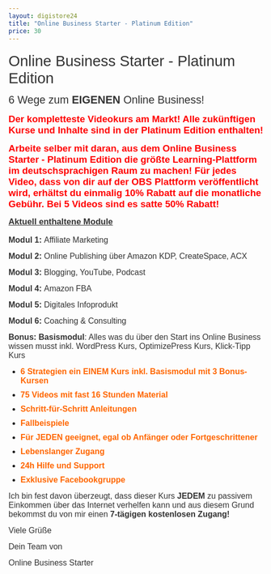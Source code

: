 ```yaml
---
layout: digistore24
title: "Online Business Starter - Platinum Edition"
price: 30
---
```

<p class="MsoNormal" style="margin:15pt 0cm 7.5pt;line-height:normal;"><span style="font-size:22pt;font-family:Arial, sans-serif;color:#333333;">Online Business Starter - Platinum Edition</span></p>
<p class="MsoNormal" style="margin-bottom:7.5pt;line-height:normal;"><span style="font-size:16pt;font-family:Arial, sans-serif;color:#333333;">6 Wege zum&#xA0;<strong>EIGENEN</strong>&#xA0;Online Business!</span></p>
<p class="MsoNormal" style="margin-bottom:7.5pt;line-height:normal;"><strong><span style="font-size:14pt;font-family:Arial, sans-serif;color:#ff0000;">Der kompletteste Videokurs am Markt! Alle zuk&#xFC;nftigen Kurse und Inhalte sind in der Platinum Edition enthalten! </span></strong></p>
<p class="MsoNormal" style="margin-bottom:7.5pt;line-height:normal;"><strong><span style="font-size:14pt;font-family:Arial, sans-serif;color:#ff0000;">Arbeite selber mit daran, aus dem Online Business Starter - Platinum Edition die gr&#xF6;&#xDF;te Learning-Plattform im deutschsprachigen Raum zu machen!
F&#xFC;r jedes Video, dass von dir auf der OBS Plattform ver&#xF6;ffentlicht wird, erh&#xE4;ltst du einmalig 10% Rabatt auf die monatliche Geb&#xFC;hr.
Bei 5 Videos sind es satte 50% Rabatt!</span></strong></p>
<p class="MsoNormal" style="margin-bottom:12.5pt;line-height:normal;"><span style="font-size:12.5pt;font-family:Arial, sans-serif;color:#333333;"><span style="text-decoration:underline;"><strong>Aktuell enthaltene Module</strong></span>&#xA0;</span></p>
<p class="MsoNormal" style="margin-bottom:7.5pt;line-height:normal;"><strong><span lang="en-us" style="font-size:12pt;font-family:Arial, sans-serif;color:#333333;" xml:lang="en-us">Modul 1:&#xA0;</span></strong><span lang="en-us" style="font-size:12pt;font-family:Arial, sans-serif;color:#333333;" xml:lang="en-us">Affiliate Marketing</span></p>
<p class="MsoNormal" style="margin-bottom:7.5pt;line-height:normal;"><strong><span lang="en-us" style="font-size:12pt;font-family:Arial, sans-serif;color:#333333;" xml:lang="en-us">Modul 2:&#xA0;</span></strong><span lang="en-us" style="font-size:12pt;font-family:Arial, sans-serif;color:#333333;" xml:lang="en-us">Online Publishing &#xFC;ber Amazon KDP, CreateSpace, ACX</span></p>
<p class="MsoNormal" style="margin-bottom:7.5pt;line-height:normal;"><strong><span lang="en-us" style="font-size:12pt;font-family:Arial, sans-serif;color:#333333;" xml:lang="en-us">Modul 3:&#xA0;</span></strong><span lang="en-us" style="font-size:12pt;font-family:Arial, sans-serif;color:#333333;" xml:lang="en-us">Blogging, YouTube, Podcast</span></p>
<p class="MsoNormal" style="margin-bottom:7.5pt;line-height:normal;"><strong><span lang="en-us" style="font-size:12pt;font-family:Arial, sans-serif;color:#333333;" xml:lang="en-us">Modul 4:&#xA0;</span></strong><span lang="en-us" style="font-size:12pt;font-family:Arial, sans-serif;color:#333333;" xml:lang="en-us">Amazon FBA</span></p>
<p class="MsoNormal" style="margin-bottom:7.5pt;line-height:normal;"><strong><span lang="en-us" style="font-size:12pt;font-family:Arial, sans-serif;color:#333333;" xml:lang="en-us">Modul 5:&#xA0;</span></strong><span lang="en-us" style="font-size:12pt;font-family:Arial, sans-serif;color:#333333;" xml:lang="en-us">Digitales Infoprodukt</span></p>
<p class="MsoNormal" style="margin-bottom:7.5pt;line-height:normal;"><strong><span lang="en-us" style="font-size:12pt;font-family:Arial, sans-serif;color:#333333;" xml:lang="en-us">Modul 6:&#xA0;</span></strong><span lang="en-us" style="font-size:12pt;font-family:Arial, sans-serif;color:#333333;" xml:lang="en-us">Coaching &amp; Consulting</span></p>
<p class="MsoNormal" style="margin-bottom:7.5pt;line-height:normal;"><strong><span style="font-size:12pt;font-family:Arial, sans-serif;color:#333333;">Bonus: </span></strong><strong><span style="font-size:12pt;font-family:Arial, sans-serif;color:#333333;">Basismodul</span></strong><span style="font-size:12pt;font-family:Arial, sans-serif;color:#333333;">: Alles was du &#xFC;ber den Start ins Online Business wissen musst&#xA0;i</span><span style="font-size:12pt;font-family:Arial, sans-serif;color:#333333;">nkl. WordPress Kurs, OptimizePress Kurs, Klick-Tipp Kurs</span></p>

<ul><li class="MsoNormal" style="margin-bottom:7.5pt;line-height:normal;"><strong><span style="font-size:12pt;font-family:Arial, sans-serif;color:#ff6600;">6 Strategien ein EINEM Kurs&#xA0;</span></strong><strong><span style="font-size:12pt;font-family:Arial, sans-serif;color:#ff6600;">inkl. Basismodul mit 3 Bonus-Kursen</span></strong></li>
 	<li class="MsoNormal" style="margin-bottom:7.5pt;line-height:normal;"><strong><span style="font-size:12pt;font-family:Arial, sans-serif;color:#ff6600;">75&#xA0;Videos mit fast 16&#xA0;Stunden Material</span></strong></li>
 	<li class="MsoNormal" style="margin-bottom:7.5pt;line-height:normal;"><strong><span style="font-size:12pt;font-family:Arial, sans-serif;color:#ff6600;">Schritt-f&#xFC;r-Schritt Anleitungen</span></strong></li>
 	<li class="MsoNormal" style="margin-bottom:7.5pt;line-height:normal;"><strong><span style="font-size:12pt;font-family:Arial, sans-serif;color:#ff6600;">Fallbeispiele</span></strong></li>
 	<li class="MsoNormal" style="margin-bottom:7.5pt;line-height:normal;"><strong><span style="font-size:12pt;font-family:Arial, sans-serif;color:#ff6600;">F&#xFC;r </span><span style="font-size:12pt;font-family:Arial, sans-serif;color:#ff6600;">JEDEN</span><span style="font-size:12pt;font-family:Arial, sans-serif;color:#ff6600;"> geeignet, egal ob Anf&#xE4;nger oder Fortgeschrittener</span></strong></li>
 	<li class="MsoNormal" style="margin-bottom:7.5pt;line-height:normal;"><strong><span style="font-size:12pt;font-family:Arial, sans-serif;color:#ff6600;">Lebenslanger Zugang</span></strong></li>
 	<li class="MsoNormal" style="margin-bottom:7.5pt;line-height:normal;"><strong><span style="font-size:12pt;font-family:Arial, sans-serif;color:#ff6600;">24h Hilfe und Support</span></strong></li>
 	<li class="MsoNormal" style="margin-bottom:7.5pt;line-height:normal;"><strong><span style="font-size:12pt;font-family:Arial, sans-serif;color:#ff6600;">Exklusive Facebookgruppe</span></strong></li>
</ul><p class="MsoNormal" style="margin-bottom:7.5pt;line-height:normal;"><span style="font-size:12pt;font-family:Arial, sans-serif;color:#333333;">Ich bin fest davon &#xFC;berzeugt, dass dieser Kurs <strong>JEDEM</strong> zu passivem Einkommen &#xFC;ber das Internet verhelfen kann und aus diesem Grund bekommst du von mir einen <strong>7-t&#xE4;gigen kostenlosen Zugang!</strong></span></p>
<p class="MsoNormal" style="margin-bottom:7.5pt;line-height:normal;"><span style="font-size:12pt;font-family:Arial, sans-serif;color:#333333;">Viele Gr&#xFC;&#xDF;e</span></p>
<p class="MsoNormal" style="margin-bottom:7.5pt;line-height:normal;"><span style="font-size:12pt;font-family:Arial, sans-serif;color:#333333;">Dein Team von </span></p>
<p class="MsoNormal" style="margin-bottom:7.5pt;line-height:normal;"><span style="font-size:12pt;font-family:Arial, sans-serif;color:#333333;">Online Business Starter</span></p>